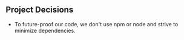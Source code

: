 ## Project Decisions
- To future-proof our code, we don't use npm or node and strive to minimize dependencies.
